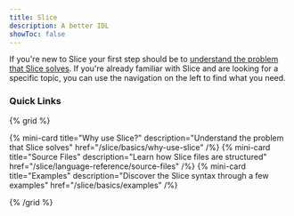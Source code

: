 ```yaml
---
title: Slice
description: A better IDL
showToc: false
---
```


If you're new to Slice your first step should be to [understand the problem that Slice solves](/slice/basics/why-use-slice). If you're already familiar with Slice and are looking for a specific topic, you can use the navigation on the left to find what you need.

### Quick Links

{% grid %}

{% mini-card title="Why use Slice?" description="Understand the problem that Slice solves" href="/slice/basics/why-use-slice" /%}
{% mini-card title="Source Files" description="Learn how Slice files are structured" href="/slice/language-reference/source-files" /%}
{% mini-card title="Examples" description="Discover the Slice syntax through a few examples" href="/slice/basics/examples" /%}

{% /grid %}
